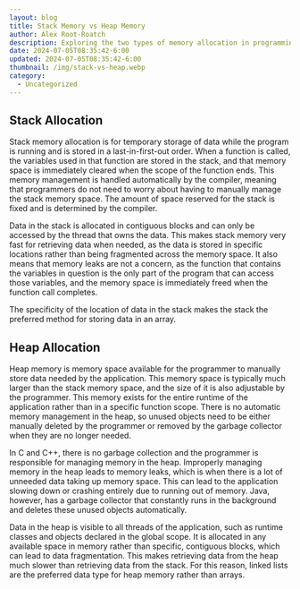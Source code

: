 ```yaml
---
layout: blog
title: Stack Memory vs Heap Memory
author: Alex Root-Roatch
description: Exploring the two types of memory allocation in programming
date: 2024-07-05T08:35:42-6:00
updated: 2024-07-05T08:35:42-6:00
thumbnail: /img/stack-vs-heap.webp
category:
  - Uncategorized
---
```


## Stack Allocation

Stack memory allocation is for temporary storage of data while the program is running and is stored in a last-in-first-out order. When a function is called, the variables used in that function are stored in the stack, and that memory space is immediately cleared when the scope of the function ends. This memory management is handled automatically by the compiler, meaning that programmers do not need to worry about having to manually manage the stack memory space. The amount of space reserved for the stack is fixed and is determined by the compiler. 

Data in the stack is allocated in contiguous blocks and can only be accessed by the thread that owns the data. This makes stack memory very fast for retrieving data when needed, as the data is stored in specific locations rather than being fragmented across the memory space. It also means that memory leaks are not a concern, as the function that contains the variables in question is the only part of the program that can access those variables, and the memory space is immediately freed when the function call completes.

The specificity of the location of data in the stack makes the stack the preferred method for storing data in an array.

## Heap Allocation

Heap memory is memory space available for the programmer to manually store data needed by the application. This memory space is typically much larger than the stack memory space, and the size of it is also adjustable by the programmer. This memory exists for the entire runtime of the application rather than in a specific function scope. There is no automatic memory management in the heap, so unused objects need to be either manually deleted by the programmer or removed by the garbage collector when they are no longer needed. 

In C and C++, there is no garbage collection and the programmer is responsible for managing memory in the heap. Improperly managing memory in the heap leads to memory leaks, which is when there is a lot of unneeded data taking up memory space. This can lead to the application slowing down or crashing entirely due to running out of memory. Java, however, has a garbage collector that constantly runs in the background and deletes these unused objects automatically. 

Data in the heap is visible to all threads of the application, such as runtime classes and objects declared in the global scope. It is allocated in any available space in memory rather than specific, contiguous blocks, which can lead to data fragmentation. This makes retrieving data from the heap much slower than retrieving data from the stack. For this reason, linked lists are the preferred data type for heap memory rather than arrays. 


